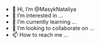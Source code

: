 - 👋 Hi, I’m @MasykNataliya
- 👀 I’m interested in ...
- 🌱 I’m currently learning ...
- 💞️ I’m looking to collaborate on ...
- 📫 How to reach me ...

<!---
MasykNataliya/MasykNataliya is a ✨ special ✨ repository because its `README.md` (this file) appears on your GitHub profile.
You can click the Preview link to take a look at your changes.
--->
